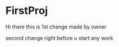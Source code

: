 # FirstProj

Hi there this is 1st change made by owner

second change right before u start any work
